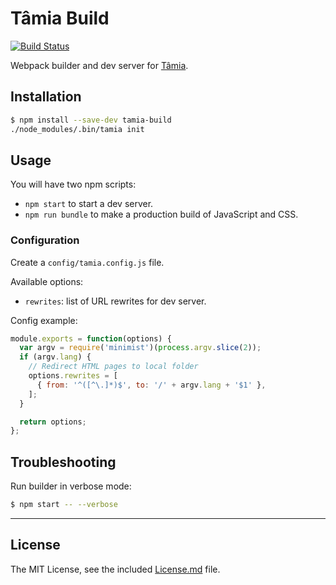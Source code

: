 # Tâmia Build

[![Build Status](https://travis-ci.org/tamiadev/tamia-build.png)](https://travis-ci.org/tamiadev/tamia-build)

Webpack builder and dev server for [Tâmia](http://tamiadev.github.io/tamia/).

## Installation

```bash
$ npm install --save-dev tamia-build
./node_modules/.bin/tamia init
```

## Usage

You will have two npm scripts:

* `npm start` to start a dev server.
* `npm run bundle` to make a production build of JavaScript and CSS.

### Configuration

Create a `config/tamia.config.js` file.

Available options:

* `rewrites`: list of URL rewrites for dev server.

Config example:

```javascript
module.exports = function(options) {
  var argv = require('minimist')(process.argv.slice(2));
  if (argv.lang) {
    // Redirect HTML pages to local folder
    options.rewrites = [
      { from: '^([^\.]*)$', to: '/' + argv.lang + '$1' },
    ];
  }

  return options;
};
```

## Troubleshooting

Run builder in verbose mode:

```bash
$ npm start -- --verbose
```

---

## License

The MIT License, see the included [License.md](./License.md) file.
